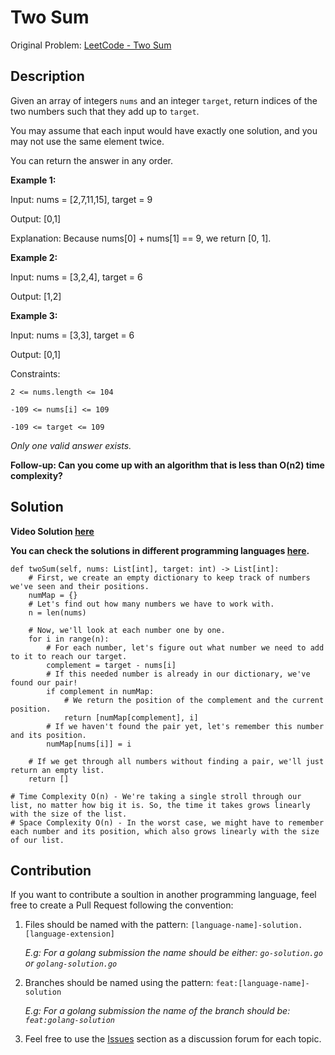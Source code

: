 # Two Sum

Original Problem: [LeetCode - Two Sum](https://leetcode.com/problems/two-sum)

## Description

Given an array of integers `nums` and an integer `target`, return indices of the two numbers such that they add up to `target`.

You may assume that each input would have exactly one solution, and you may not use the same element twice.

You can return the answer in any order.

**Example 1:**

Input: nums = [2,7,11,15], target = 9

Output: [0,1]

Explanation: Because nums[0] + nums[1] == 9, we return [0, 1].

**Example 2:**

Input: nums = [3,2,4], target = 6

Output: [1,2]

**Example 3:**

Input: nums = [3,3], target = 6

Output: [0,1]
 
Constraints:

`2 <= nums.length <= 104`

`-109 <= nums[i] <= 109`

`-109 <= target <= 109`

*Only one valid answer exists.*

**Follow-up: Can you come up with an algorithm that is less than O(n2) time complexity?**

## Solution

**Video Solution [here](https://www.youtube.com/watch?v=7LwIrVLrBUY)**

**You can check the solutions in different programming languages [here](https://github.com/arthur404dev/leetcode-01-two-sum/tree/main/solutions).**

```python3
def twoSum(self, nums: List[int], target: int) -> List[int]:
    # First, we create an empty dictionary to keep track of numbers we've seen and their positions.
    numMap = {}
    # Let's find out how many numbers we have to work with.
    n = len(nums)

    # Now, we'll look at each number one by one.
    for i in range(n):
        # For each number, let's figure out what number we need to add to it to reach our target.
        complement = target - nums[i]
        # If this needed number is already in our dictionary, we've found our pair!
        if complement in numMap:
            # We return the position of the complement and the current position.
            return [numMap[complement], i]
        # If we haven't found the pair yet, let's remember this number and its position.
        numMap[nums[i]] = i

    # If we get through all numbers without finding a pair, we'll just return an empty list.
    return []  

# Time Complexity O(n) - We're taking a single stroll through our list, no matter how big it is. So, the time it takes grows linearly with the size of the list.
# Space Complexity O(n) - In the worst case, we might have to remember each number and its position, which also grows linearly with the size of our list.
```

## Contribution

If you want to contribute a soultion in another programming language, feel free to create a Pull Request following the convention:

1. Files should be named with the pattern: `[language-name]-solution.[language-extension]`

    *E.g: For a golang submission the name should be either: `go-solution.go` or `golang-solution.go`*

2. Branches should be named using the pattern: `feat:[language-name]-solution`

    *E.g: For a golang submission the name of the branch should be: `feat:golang-solution`*

3. Feel free to use the [Issues](https://github.com/arthur404dev/leetcode-01-two-sum/issues) section as a discussion forum for each topic.